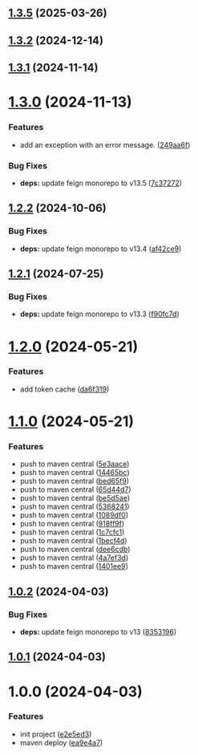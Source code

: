 ## [1.3.5](https://github.com/nicholasM95/vwgroup-connector/compare/v1.3.4...v1.3.5) (2025-03-26)

## [1.3.2](https://github.com/nicholasM95/vwgroup-connector/compare/v1.3.1...v1.3.2) (2024-12-14)

## [1.3.1](https://github.com/nicholasM95/vwgroup-connector/compare/v1.3.0...v1.3.1) (2024-11-14)

# [1.3.0](https://github.com/nicholasM95/vwgroup-connector/compare/v1.2.2...v1.3.0) (2024-11-13)


### Features

* add an exception with an error message. ([249aa6f](https://github.com/nicholasM95/vwgroup-connector/commit/249aa6fbf0331a62a4bb8ea57c38e0be74611258))


### Bug Fixes

* **deps:** update feign monorepo to v13.5 ([7c37272](https://github.com/nicholasM95/vwgroup-connector/commit/7c372725f0d8d185369acc9f42a837eafb37ea62))

## [1.2.2](https://github.com/nicholasM95/vwgroup-connector/compare/v1.2.1...v1.2.2) (2024-10-06)


### Bug Fixes

* **deps:** update feign monorepo to v13.4 ([af42ce9](https://github.com/nicholasM95/vwgroup-connector/commit/af42ce9d572f6a7f62ed08d49d25369ca9225903))

## [1.2.1](https://github.com/nicholasM95/vwgroup-connector/compare/v1.2.0...v1.2.1) (2024-07-25)


### Bug Fixes

* **deps:** update feign monorepo to v13.3 ([f90fc7d](https://github.com/nicholasM95/vwgroup-connector/commit/f90fc7dbce3be6c32f87a0a943deff1d0156bc53))

# [1.2.0](https://github.com/nicholasM95/vwgroup-connector/compare/v1.1.0...v1.2.0) (2024-05-21)


### Features

* add token cache ([da6f319](https://github.com/nicholasM95/vwgroup-connector/commit/da6f3190aeb6223c267d01e3201eb7a9d5bae903))

# [1.1.0](https://github.com/nicholasM95/vwgroup-connector/compare/v1.0.2...v1.1.0) (2024-05-21)


### Features

* push to maven central ([5e3aace](https://github.com/nicholasM95/vwgroup-connector/commit/5e3aace35705098549fc1ee9e2ce10f682e818cf))
* push to maven central ([14465bc](https://github.com/nicholasM95/vwgroup-connector/commit/14465bce8dcfa9b24ca28d2115281150df9e80ae))
* push to maven central ([bed65f9](https://github.com/nicholasM95/vwgroup-connector/commit/bed65f915ebad20698c10418aa353e7d7a7fe046))
* push to maven central ([65d44d7](https://github.com/nicholasM95/vwgroup-connector/commit/65d44d7982562efc7f19d7c02d09f8837c42ff97))
* push to maven central ([be5d5ae](https://github.com/nicholasM95/vwgroup-connector/commit/be5d5ae449fe65c964dac922adfd6d9dbb099d2a))
* push to maven central ([5368241](https://github.com/nicholasM95/vwgroup-connector/commit/5368241f5b48f4e4159be798e0947b146624964f))
* push to maven central ([1089df0](https://github.com/nicholasM95/vwgroup-connector/commit/1089df0d5d6338106faa965a1214f9d7c0c6cbf4))
* push to maven central ([918ff9f](https://github.com/nicholasM95/vwgroup-connector/commit/918ff9f773539dbf0f4b465528f4e2160e441392))
* push to maven central ([1c7cfc1](https://github.com/nicholasM95/vwgroup-connector/commit/1c7cfc11c57e8e3e0d1958af704f0abddb0cb369))
* push to maven central ([1becf4d](https://github.com/nicholasM95/vwgroup-connector/commit/1becf4d875dd7cd9cdbc309fcc63c91de8c0a105))
* push to maven central ([dee6cdb](https://github.com/nicholasM95/vwgroup-connector/commit/dee6cdb7fe2e264f7e514eee93cc7fce2998c95e))
* push to maven central ([4a7ef3d](https://github.com/nicholasM95/vwgroup-connector/commit/4a7ef3d590ae00a8414ff9623bb1d11a40bc9160))
* push to maven central ([1401ee9](https://github.com/nicholasM95/vwgroup-connector/commit/1401ee9240dafa9cf68b3852077e83af3f1603a1))

## [1.0.2](https://github.com/nicholasM95/vwgroup-connector/compare/v1.0.1...v1.0.2) (2024-04-03)


### Bug Fixes

* **deps:** update feign monorepo to v13 ([8353196](https://github.com/nicholasM95/vwgroup-connector/commit/83531966b56bfd5416386af9876695322bb087fb))

## [1.0.1](https://github.com/nicholasM95/vwgroup-connector/compare/v1.0.0...v1.0.1) (2024-04-03)

# 1.0.0 (2024-04-03)


### Features

* init project ([e2e5ed3](https://github.com/nicholasM95/vwgroup-connector/commit/e2e5ed378656504720bbb812b8e251197d1ef5d0))
* maven deploy ([ea9e4a7](https://github.com/nicholasM95/vwgroup-connector/commit/ea9e4a7f89934dd80e65ebdba8696781e6600602))
